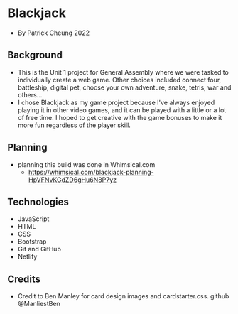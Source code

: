 # Blackjack
- By Patrick Cheung 2022

## Background
- This is the Unit 1 project for General Assembly where we were tasked to individually create a web game.  Other choices included connect four, battleship, digital pet, choose your own adventure, snake, tetris, war and others... 
- I chose Blackjack as my game project because I've always enjoyed playing it in other video games, and it can be played with a little or a lot of free time.   I hoped to get creative with the game bonuses to make it more fun regardless of the player skill.

## Planning
- planning this build was done in Whimsical.com  
  - https://whimsical.com/blackjack-planning-HpVFNvKGdZD6gHu6N8P7yz

## Technologies
- JavaScript
- HTML
- CSS
- Bootstrap
- Git and GitHub
- Netlify

## Credits
- Credit to Ben Manley for card design images and cardstarter.css.   github @ManliestBen